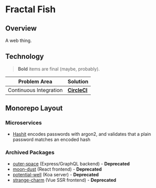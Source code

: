 # Fractal Fish

## Overview

A web thing.

## Technology

> **Bold** items are final (maybe, probably).

| Problem Area    | Solution                                          |
| --------------- | ------------------------------------------------- |
| Continuous Integration | **[CircleCI](https://circleci.com/docs)**  |

## Monorepo Layout

### Microservices

- [Hashit](./services/hashit/) encodes passwords with argon2, and validates that a plain password matches an encoded hash

### Archived Packages

- [outer-space](./archived-capsules/outer-space/) (Express/GraphQL backend) - **Deprecated**
- [moon-dust](./archived-capsules/moon-dust/) (React frontend) - **Deprecated**
- [potential-well](./archived-capsules/potential-well) (Koa server) - **Deprecated**
- [strange-charm](./archived-capsules/strange-charm) (Vue SSR frontend) - **Deprecated**
